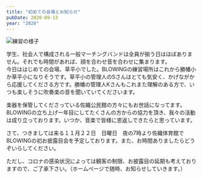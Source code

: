 ```yaml
---
title: "初めての会場とお知らせ"
pubDate: 2020-09-13
year: "2020"
---
```


![練習の様子](@/assets/20200913-1st_time_at_kusahira_and_notice.webp)

学生、社会人で構成される一般マーチングバンドは全員が揃う日はほぼありません。それでも時間があれば、顔を合わせ音を合わせに集まります。\
今日ははじめての会場、草平小でした。BLOWINGの練習場所はこれから勝幡小か草平小になりそうです。草平小の管理人のSさんはとても気安く、かげながから応援してくださる方です。勝幡の管理人Kさんもこれまた理解のある方で、いつも楽しそうに吹奏楽の音を聞いていてくださいます。

楽器を保管してくださっている佐織公民館の方々にもお世話になってます。BLOWINGの立ち上げ一年目にしてたくさんの方からの協力を頂き、我々の活動は成り立っております。いつか、音楽で皆様に恩返しできたらと思っています。

さて、つきましては来る１１月２２日　日曜日　夜の7時より佐織体育館でBLOWINGの初お披露目会を予定しております。また、お時間ありましたらどうぞいらしてください。

ただし、コロナの感染状況によっては観客の制限、お披露目の延期も考えておりますので、ご了承下さい。（ホームページで随時、お知らせしていきます。）
